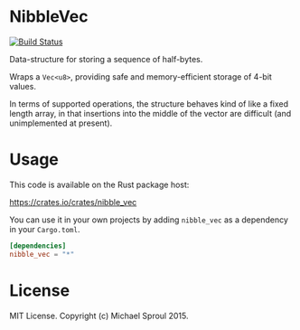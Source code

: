NibbleVec
====

[![Build Status](https://travis-ci.org/michaelsproul/rust_nibble_vec.svg)](https://travis-ci.org/michaelsproul/rust_nibble_vec)

Data-structure for storing a sequence of half-bytes.

Wraps a `Vec<u8>`, providing safe and memory-efficient storage of 4-bit values.

In terms of supported operations, the structure behaves kind of like a fixed length array, in that insertions into the middle of the vector are difficult (and unimplemented at present).

# Usage

This code is available on the Rust package host:

https://crates.io/crates/nibble_vec

You can use it in your own projects by adding `nibble_vec` as a dependency in your `Cargo.toml`.

```toml
[dependencies]
nibble_vec = "*"
```

# License

MIT License. Copyright (c) Michael Sproul 2015.
